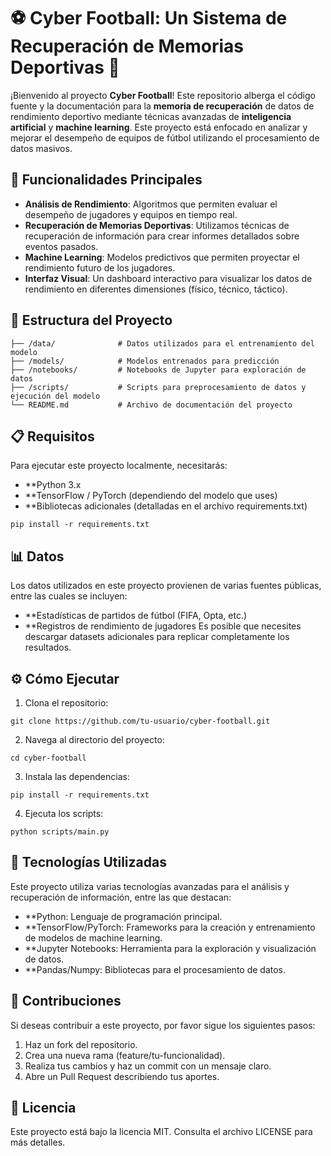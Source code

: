 # ⚽ Cyber Football: Un Sistema de Recuperación de Memorias Deportivas 🧠

¡Bienvenido al proyecto **Cyber Football**! Este repositorio alberga el código fuente y la documentación para la **memoria de recuperación** de datos de rendimiento deportivo mediante técnicas avanzadas de **inteligencia artificial** y **machine learning**. Este proyecto está enfocado en analizar y mejorar el desempeño de equipos de fútbol utilizando el procesamiento de datos masivos.

## 🚀 Funcionalidades Principales

- **Análisis de Rendimiento**: Algoritmos que permiten evaluar el desempeño de jugadores y equipos en tiempo real.
- **Recuperación de Memorias Deportivas**: Utilizamos técnicas de recuperación de información para crear informes detallados sobre eventos pasados.
- **Machine Learning**: Modelos predictivos que permiten proyectar el rendimiento futuro de los jugadores.
- **Interfaz Visual**: Un dashboard interactivo para visualizar los datos de rendimiento en diferentes dimensiones (físico, técnico, táctico).

## 📂 Estructura del Proyecto

```
├── /data/              # Datos utilizados para el entrenamiento del modelo
├── /models/            # Modelos entrenados para predicción
├── /notebooks/         # Notebooks de Jupyter para exploración de datos
├── /scripts/           # Scripts para preprocesamiento de datos y ejecución del modelo
└── README.md           # Archivo de documentación del proyecto
```
## 📋 Requisitos

Para ejecutar este proyecto localmente, necesitarás:

- **Python 3.x
- **TensorFlow / PyTorch (dependiendo del modelo que uses)
- **Bibliotecas adicionales (detalladas en el archivo requirements.txt)
```
pip install -r requirements.txt
```
## 📊 Datos

Los datos utilizados en este proyecto provienen de varias fuentes públicas, entre las cuales se incluyen:

- **Estadísticas de partidos de fútbol (FIFA, Opta, etc.)
- **Registros de rendimiento de jugadores
Es posible que necesites descargar datasets adicionales para replicar completamente los resultados.

## ⚙️ Cómo Ejecutar

1. Clona el repositorio:
```
git clone https://github.com/tu-usuario/cyber-football.git
```
2. Navega al directorio del proyecto:
```
cd cyber-football
```
3. Instala las dependencias:
```
pip install -r requirements.txt
```
4. Ejecuta los scripts:
```
python scripts/main.py
```
## 🧠 Tecnologías Utilizadas

Este proyecto utiliza varias tecnologías avanzadas para el análisis y recuperación de información, entre las que destacan:

- **Python: Lenguaje de programación principal.
- **TensorFlow/PyTorch: Frameworks para la creación y entrenamiento de modelos de machine learning.
- **Jupyter Notebooks: Herramienta para la exploración y visualización de datos.
- **Pandas/Numpy: Bibliotecas para el procesamiento de datos.
## 🤝 Contribuciones

Si deseas contribuir a este proyecto, por favor sigue los siguientes pasos:

1. Haz un fork del repositorio.
2. Crea una nueva rama (feature/tu-funcionalidad).
3. Realiza tus cambios y haz un commit con un mensaje claro.
4. Abre un Pull Request describiendo tus aportes.
## 📄 Licencia

Este proyecto está bajo la licencia MIT. Consulta el archivo LICENSE para más detalles.

